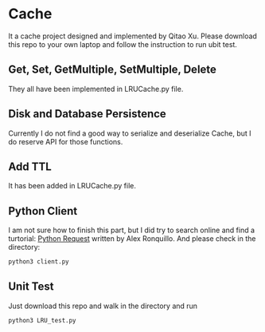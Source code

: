 # Cache
It a cache project designed and implemented by Qitao Xu.
Please download this repo to your own laptop and follow the instruction to run ubit test.

## Get, Set, GetMultiple, SetMultiple, Delete

They all have been implemented in LRUCache.py file. 

## Disk and Database Persistence

Currently I do not find a good way to serialize and deserialize Cache, but I do reserve API for those functions.

## Add TTL
It has been added in LRUCache.py file.

## Python Client

I am not sure how to finish this part, but I did try to search online and find a 
turtorial: [Python Request](https://realpython.com/python-requests/) written by Alex Ronquillo. 
And please check in the directory:
```bash
python3 client.py
```

## Unit Test
Just download this repo and walk in the directory and run
```bash 
python3 LRU_test.py
```
